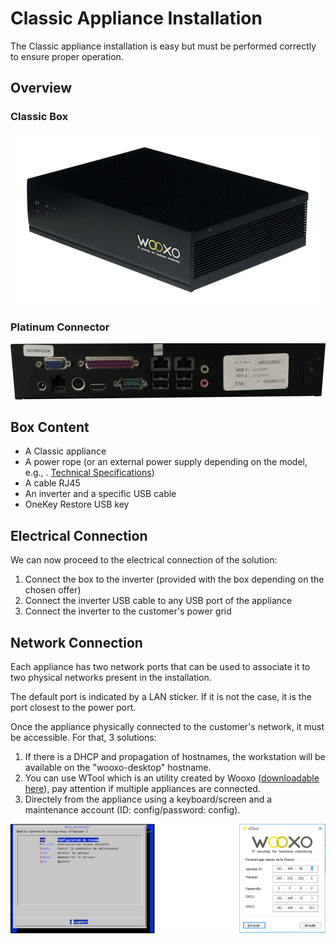 # Classic Appliance Installation

The Classic appliance installation is easy but must be performed correctly to ensure proper operation. 

## Overview

### Classic Box

![](../../.gitbook/assets/image%20%281%29.png)

### Platinum Connector <a id="platinum-connector"></a>

![](../../.gitbook/assets/image%20%2814%29.png)

## Box Content

* A Classic appliance
* A power rope \(or an external power supply depending on the model, e.g., . [Technical Specifications](https://docs.yoobackup.fr/~/edit/drafts/-LWjtVvwDwbXk_mJzQSr/v/english/specifications-techniques)\)
* A cable RJ45
* An inverter and a specific USB cable
* OneKey Restore USB key

## Electrical Connection

We can now proceed to the electrical connection of the solution:

1. Connect the box to the inverter \(provided with the box depending on the chosen offer\)
2. Connect the inverter USB cable to any USB port of the appliance
3. Connect the inverter to the customer's power grid

## Network Connection

Each appliance has two network ports that can be used to associate it to two physical networks present in the installation.

The default port is indicated by a LAN sticker. If it is not the case, it is the port closest to the power port. 

Once the appliance physically connected to the customer's network, it must be accessible.  For that, 3 solutions:

1. If there is a DHCP and propagation of hostnames, the workstation will be available on the "wooxo-desktop" hostname.
2. You can use WTool which is an utility created by Wooxo \([downloadable here](https://www.wooxo.fr/WTool)\), pay attention if multiple appliances are connected. 
3. Directely from the appliance using a keyboard/screen and a maintenance account \(ID: config/password: config\).

![](../../.gitbook/assets/image%20%2810%29.png)

